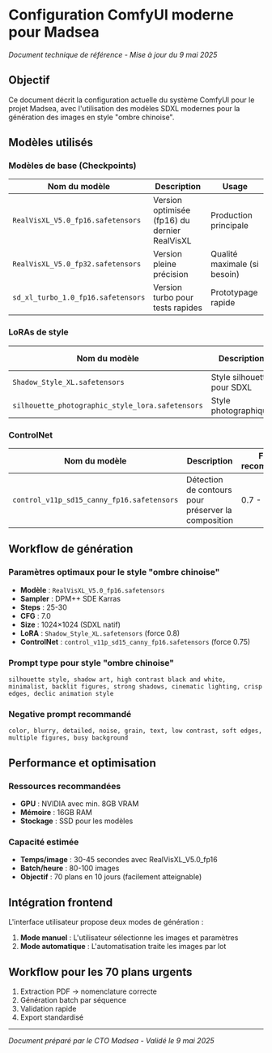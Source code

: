 # Configuration ComfyUI moderne pour Madsea
*Document technique de référence - Mise à jour du 9 mai 2025*

## Objectif
Ce document décrit la configuration actuelle du système ComfyUI pour le projet Madsea, avec l'utilisation des modèles SDXL modernes pour la génération des images en style "ombre chinoise".

## Modèles utilisés

### Modèles de base (Checkpoints)
| Nom du modèle | Description | Usage |
|---------------|-------------|-------|
| `RealVisXL_V5.0_fp16.safetensors` | Version optimisée (fp16) du dernier RealVisXL | Production principale |
| `RealVisXL_V5.0_fp32.safetensors` | Version pleine précision | Qualité maximale (si besoin) |
| `sd_xl_turbo_1.0_fp16.safetensors` | Version turbo pour tests rapides | Prototypage rapide |

### LoRAs de style
| Nom du modèle | Description | Force recommandée |
|---------------|-------------|-------------------|
| `Shadow_Style_XL.safetensors` | Style silhouette pour SDXL | 0.65 - 0.85 |
| `silhouette_photographic_style_lora.safetensors` | Style photographique | 0.55 - 0.75 |

### ControlNet
| Nom du modèle | Description | Force recommandée |
|---------------|-------------|-------------------|
| `control_v11p_sd15_canny_fp16.safetensors` | Détection de contours pour préserver la composition | 0.7 - 0.85 |

## Workflow de génération

### Paramètres optimaux pour le style "ombre chinoise"
- **Modèle** : `RealVisXL_V5.0_fp16.safetensors`
- **Sampler** : DPM++ SDE Karras
- **Steps** : 25-30
- **CFG** : 7.0
- **Size** : 1024×1024 (SDXL natif)
- **LoRA** : `Shadow_Style_XL.safetensors` (force 0.8)
- **ControlNet** : `control_v11p_sd15_canny_fp16.safetensors` (force 0.75)

### Prompt type pour style "ombre chinoise"
```
silhouette style, shadow art, high contrast black and white, minimalist, backlit figures, strong shadows, cinematic lighting, crisp edges, declic animation style
```

### Negative prompt recommandé
```
color, blurry, detailed, noise, grain, text, low contrast, soft edges, multiple figures, busy background
```

## Performance et optimisation

### Ressources recommandées
- **GPU** : NVIDIA avec min. 8GB VRAM
- **Mémoire** : 16GB RAM
- **Stockage** : SSD pour les modèles

### Capacité estimée
- **Temps/image** : 30-45 secondes avec RealVisXL_V5.0_fp16
- **Batch/heure** : 80-100 images
- **Objectif** : 70 plans en 10 jours (facilement atteignable)

## Intégration frontend

L'interface utilisateur propose deux modes de génération :
1. **Mode manuel** : L'utilisateur sélectionne les images et paramètres
2. **Mode automatique** : L'automatisation traite les images par lot

## Workflow pour les 70 plans urgents
1. Extraction PDF → nomenclature correcte
2. Génération batch par séquence
3. Validation rapide
4. Export standardisé

---

*Document préparé par le CTO Madsea - Validé le 9 mai 2025*
